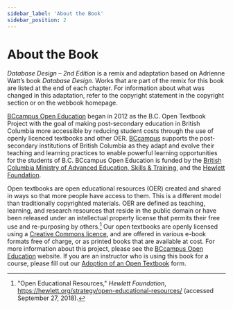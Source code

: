 ```yaml
---
sidebar_label: 'About the Book'
sidebar_position: 2
---
```


# About the Book

*Database Design – 2nd Edition* is a remix and adaptation based on Adrienne Watt’s
    book *Database Design*. Works that are part of the remix for this book are listed at the end
    of each chapter. For information about what was changed in this adaptation, refer to the copyright
    statement in the copyright section or on the webbook homepage.

[BCcampus Open Education](https://open.bccampus.ca/)
    began in 2012 as the B.C. Open Textbook Project with the goal of making post-secondary education in
    British Columbia more accessible by reducing student costs through the use of openly licenced textbooks
    and other OER. [BCcampus](https://bccampus.ca/about-us/) supports the post-secondary institutions of
    British Columbia as they adapt and evolve their teaching and learning practices to enable powerful
    learning opportunities for the students of B.C. BCcampus Open Education is funded by the [British
        Columbia Ministry of Advanced Education, Skills & Training](https://www2.gov.bc.ca/gov/content/governments/organizational-structure/ministries-organizations/ministries/advanced-education-skills-training), and the [Hewlett Foundation](http://www.hewlett.org/).

Open textbooks are open educational resources (OER) created and shared in ways so that more people have
    access to them. This is a different model than traditionally copyrighted materials. OER are defined as
    teaching, learning, and research resources that reside in the public domain or have been released under
    an intellectual property license that permits their free use and re-purposing by others.[^1] Our open
    textbooks are openly licensed using a [Creative Commons licence](https://creativecommons.org/), and are offered in
    various e-book formats free of charge, or as printed books that are available at cost. For more
    information about this project, please see the [BCcampus Open Education](https://open.bccampus.ca/) website. If you are an instructor
    who is using this book for a course, please fill out our [Adoption of an Open Textbook](https://open.bccampus.ca/adoption-of-an-open-textbook/)
    form.


[^1]: "Open Educational Resources," *Hewlett Foundation*,
                https://hewlett.org/strategy/open-educational-resources/ (accessed September 27, 2018).